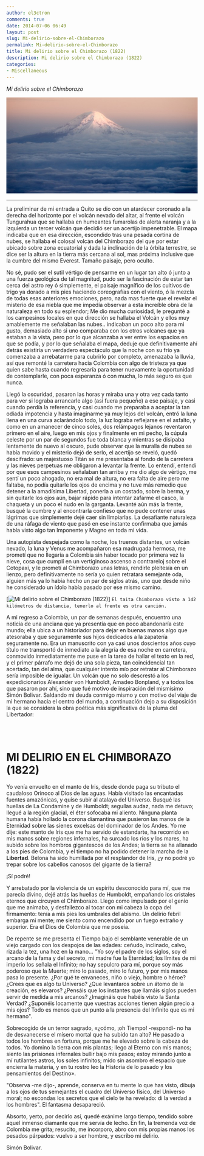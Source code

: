 ```yaml
---
author: el3ctron
comments: true
date: 2014-07-06 06:49
layout: post
slug: Mi-delirio-sobre-el-Chimborazo
permalink: Mi-delirio-sobre-el-Chimborazo
title: Mi delirio sobre el Chimborazo (1822)
description: Mi delirio sobre el Chimborazo (1822)
categories:
- Miscellaneous
---
```


*Mi delirio sobre el Chimborazo*

[![Mi delirio sobre el Chimborazo (1822)](/wp-content/uploads/por_tema/vitacoradevuelo/chimborazo.jpg)](//el3ctron.github.io/Mi-delirio-sobre-el-Chimborazo "Mi delirio sobre el Chimborazo (1822)... [CLICK PARA ENTRAR AL ARTÍCULO]")

<!-- more -->
---

La preliminar de mi entrada a Quito se dio con un atardecer coronado a la derecha del horizonte por el volcán nevado del altar, al frente el volcán Tungurahua que se hallaba en humeantes fumarolas de alerta naranja y a la izquierda un tercer volcán que decidió ser un acertijo impenetrable. El mapa indicaba que en esa dirección, escondido tras una pesada cortina de nubes, se hallaba el colosal volcán del Chimborazo del que por estar ubicado sobre zona ecuatorial y dada la inclinación de la órbita terrestre, se dice ser la altura en la tierra más cercana al sol, mas próxima inclusive que la cumbre del mismo Everest. Tamaño paisaje, pero oculto.

No sé, pudo ser el sutil vértigo de pensarme en un lugar tan alto ó junto a una fuerza geológica de tal magnitud, pudo ser la fascinación de estar tan cerca del astro rey ó simplemente, el paisaje magnífico de los cultivos de trigo ya dorado a mis pies haciendo coreografías con el viento, ó la mezcla de todas esas anteriores emociones, pero, nada mas fuerte que el revelar el misterio de esa niebla que me impedía observar a esta increíble obra de la naturaleza en todo su esplendor; Me dio mucha curiosidad, le pregunté a los campesinos locales en que dirección se hallaba el Volcán y ellos muy amablemente me señalaban las nubes.. indicaban un poco alto para mi gusto, demasiado alto si uno comparaba con los otros volcanes que ya estaban a la vista, pero por lo que alcanzaba a ver entre los espacios en que se podía, y por lo que señalaba el mapa, deduje que definitivamente ahí detrás existiría un verdadero espectáculo que la noche con su frío ya comenzaba a arrebatarme para cubrirlo por completo, amenazaba la lluvia, así que remonté la carretera hacia Colombia con algo de tristeza ya que quien sabe hasta cuando regresaría para tener nuevamente la oportunidad de contemplarle, con poca esperanza ó con mucha, lo más seguro es que nunca.

Llegó la oscuridad, pasaron las horas y miraba una y otra vez cada tanto para ver si lograba arrancarle algo (así fuera pequeño) a ese paisaje, y casi cuando perdía la referencia, y casi cuando me preparaba a aceptar la tan odiada impotencia y hasta imaginarme ya muy lejos del volcán, entró la luna llena en una curva aclarándolo todo, la luz lograba reflejarse en el asfalto, y como en un amanecer de cinco soles, dos relámpagos lejanos reventaron primero en el aire, luego en mis ojos y finalmente en mi pecho, la cúpula celeste por un par de segundos fue toda blanca y mientras se disipaba lentamente de nuevo al oscuro, pude observar que la muralla de nubes se había movido y el misterio dejó de serlo, el acertijo se reveló, quedó descifrado: un majestuoso Titán se me presentaba al fondo de la carretera y las nieves perpetuas me obligaron a levantar la frente. Lo entendí, entendí por que esos campesinos señalaban tan arriba y me dio algo de vértigo, me sentí un poco ahogado, no era mal de altura, no era falta de aire pero me faltaba, no podía quitarle los ojos de encima y no tuve más remedio que detener a la amadísima Libertad, ponerla a un costado, sobre la berma, y sin quitarle los ojos aún, bajar rápido para intentar zafarme el casco, la chaqueta y un poco el nudo en la garganta. Levanté aún más la frente, busqué la cumbre y al encontrarla confieso que no pude contener unas lágrimas que simplemente dejé caer sin limpiarlas. La desafiante naturaleza de una ráfaga de viento que pasó en ese instante confirmaba que jamás había visto algo tan Imponente y Magno en toda mi vida.

Una autopista despejada como la noche, los truenos distantes, un volcán nevado, la luna y Venus me acompañaron esa madrugada hermosa, me prometí que no llegaría a Colombia sin haber tocado por primera vez la nieve, cosa que cumplí en un vertiginoso ascenso a contrareloj sobre el Cotopaxi, y le prometí al Chimborazo unas letras, rendirle pleitesía en un lienzo, pero definitivamente no sería yo quien retratara semejante oda, alguien más ya lo había hecho un par de siglos atrás, uno que desde niño he considerado un ídolo había pasado por ese mismo camino.

[![Mi delirio sobre el Chimborazo (1822)](http://upload.wikimedia.org/wikipedia/commons/7/7c/Volc%C3%A1n_Chimborazo_desde_Guayaquil%2C_Ecuador.jpg)]
```El taita Chimborazo visto a 142 kilómetros de distancia, tenerlo al frente es otra canción.```

A mi regreso a Colombia, un par de semanas después, encuentro una noticia de una anciana que ya presentía que en poco abandonaría este mundo; ella ubica a un historiador para dejar en buenas manos algo que atesoraba y que seguramente sus hijos dedicados a la zapatería seguramente no. Era un manuscrito con ya casi unos doscientos años cuyo título me transportó de inmediato a la alegría de esa noche en carretera, conmovido inmediatamente me puse en la tarea de hallar el texto en la red, y el primer párrafo me dejó de una sola pieza, tan coincidencial tan acertado, tan del alma, que cualquier intento mío por retratar al Chimborazo sería imposible de igualar. Un volcán que no solo descrestó a los expedicionarios Alexander von Humboldt, Amadeo Bonpland, y a todos los que pasaron por ahí, sino que fué motivo de inspiración del mismísimo Simón Bolivar. Saldando mi deuda conmigo mismo y con motivo del viaje de mi hermano hacia el centro del mundo, a continuación dejo a su disposición la que se considera la obra poética más significativa de la pluma del Libertador:


<br><br>

# MI DELIRIO EN EL CHIMBORAZO (1822)

Yo venía envuelto en el manto de Iris, desde donde paga su tributo el caudaloso Orinoco al Dios de las aguas. Había visitado las encantadas fuentes amazónicas, y quise subir al atalaya del Universo. Busqué las huellas de La Condamine y de Humboldt; seguílas audaz, nada me detuvo; llegué a la región glacial, el éter sofocaba mi aliento. Ninguna planta humana había hollado la corona diamantina que pusieron las manos de la Eternidad sobre las sienes excelsas del dominador de los Andes. Yo me dije: este manto de Iris que me ha servido de estandarte, ha recorrido en mis manos sobre regiones infernales, ha surcado los ríos y los mares, ha subido sobre los hombros gigantescos de los Andes; la tierra se ha allanado a los pies de Colombia, y el tiempo no ha podido detener la marcha de la **Libertad**. Belona ha sido humillada por el resplandor de Iris, ¿y no podré yo trepar sobre los cabellos canosos del gigante de la tierra?

¡Sí podré!

Y arrebatado por la violencia de un espíritu desconocido para mí, que me parecía divino, dejé atrás las huellas de Humboldt, empañando los cristales eternos que circuyen el Chimborazo. Llego como impulsado por el genio que me animaba, y desfallezco al tocar con mi cabeza la copa del firmamento: tenía a mis pies los umbrales del abismo.
Un delirio febril embarga mi mente; me siento como encendido por un fuego extraño y superior. Era el Dios de Colombia que me poseía.


De repente se me presenta el Tiempo bajo el semblante venerable de un viejo cargado con los despojos de las edades: ceñudo, inclinado, calvo, rizada la tez, una hoz en la mano…
"Yo soy el padre de los siglos, soy el arcano de la fama y del secreto, mi madre fue la Eternidad; los límites de mi imperio los señala el Infinito; no hay sepulcro para mí, porque soy más poderoso que la Muerte; miro lo pasado, miro lo futuro, y por mis manos pasa lo presente. ¿Por qué te envaneces, niño o viejo, hombre o héroe? ¿Crees que es algo tu Universo? ¿Que levantaros sobre un átomo de la creación, es elevaros? ¿Pensáis que los instantes que llamáis siglos pueden servir de medida a mis arcanos? ¿Imagináis que habéis visto la Santa Verdad? ¿Suponéis locamente que vuestras acciones tienen algún precio a mis ojos? Todo es menos que un punto a la presencia del Infinito que es mi hermano".


Sobrecogido de un terror sagrado, «¿cómo, ¡oh Tiempo! -respondí- no ha de desvanecerse el mísero mortal que ha subido tan alto? He pasado a todos los hombres en fortuna, porque me he elevado sobre la cabeza de todos. Yo domino la tierra con mis plantas; llego al Eterno con mis manos; siento las prisiones infernales bullir bajo mis pasos; estoy mirando junto a mí rutilantes astros, los soles infinitos; mido sin asombro el espacio que encierra la materia, y en tu rostro leo la Historia de lo pasado y los pensamientos del Destino».


"Observa -me dijo-, aprende, conserva en tu mente lo que has visto, dibuja a los ojos de tus semejantes el cuadro del Universo físico, del Universo moral; no escondas los secretos que el cielo te ha revelado: di la verdad a los hombres".
El fantasma desapareció.


Absorto, yerto, por decirlo así, quedé exánime largo tiempo, tendido sobre aquel inmenso diamante que me servía de lecho. En fin, la tremenda voz de Colombia me grita; resucito, me incorporo, abro con mis propias manos los pesados párpados: vuelvo a ser hombre, y escribo mi delirio.

Simón Bolivar.


<br><br><br>
